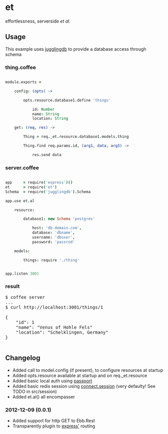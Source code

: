 et
==

effortlessness, serverside <i>et al.</i>

Usage
-----

This example uses [jugglingdb](https://github.com/1602/jugglingdb) to provide a database access through schema

### thing.coffee

```coffee

module.exports = 

    config: (opts) -> 

        opts.resource.database1.define 'things'

            id: Number
            name: String
            location: String

    get: (req, res) ->

        Thing = req._et.resource.database1.models.thing

        Thing.find req.params.id, (arg1, data, arg3) -> 

            res.send data


```


### server.coffee

```coffee

app     = require('express')()
et      = require('et')
Schema  = require('jugglingdb').Schema

app.use et.al

    resource:

        database1: new Schema 'postgres'

            host: 'db.domain.com',
            database: 'dbname',
            username: 'dbuser',
            password: 'passrod'

    models:

        things: require './thing'


app.listen 3001


```


### result

<pre>
$ coffee server
...
$ curl http://localhost:3001/things/1

{
    "id": 1
    "name": "Venus of Hohle Fels"
    "location": "Schelklingen, Germany"
}

</pre>


Changelog
---------


* Added call to model.config (if present), to configure resources at startup
* Added opts.resource available at startup and on req._et.resource
* Added basic local auth using [passport](http://passportjs.org/) 
* Added basic redis session using [connect.session](http://www.senchalabs.org/connect/session.html) (very defaulty! See TODO in src/session)
* Added et.al() all encompasser

### 2012-12-09 (0.0.1)

* Added support for http GET to Ebb.Rest
* Transparently plugin to [express'](https://github.com/visionmedia/express) routing

